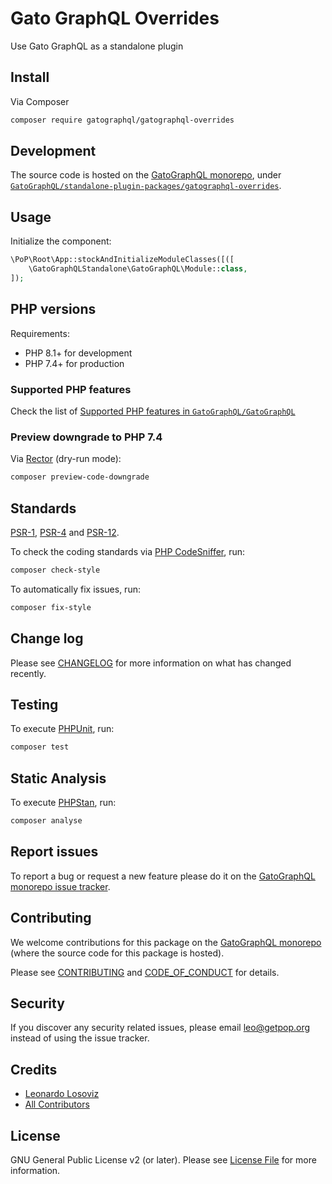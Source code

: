# Gato GraphQL Overrides

<!--
[![Build Status][ico-travis]][link-travis]
[![Quality Score][ico-code-quality]][link-code-quality]
[![Software License][ico-license]](LICENSE.md)
[![Latest Version on Packagist][ico-version]][link-packagist]
[![Coverage Status][ico-scrutinizer]][link-scrutinizer]
[![Total Downloads][ico-downloads]][link-downloads]
-->

Use Gato GraphQL as a standalone plugin

## Install

Via Composer

``` bash
composer require gatographql/gatographql-overrides
```

## Development

The source code is hosted on the [GatoGraphQL monorepo](https://github.com/GatoGraphQL/GatoGraphQL), under [`GatoGraphQL/standalone-plugin-packages/gatographql-overrides`](https://github.com/GatoGraphQL/GatoGraphQL/tree/master/layers/GatoGraphQL/standalone-plugin-packages/gatographql-overrides).

## Usage

Initialize the component:

``` php
\PoP\Root\App::stockAndInitializeModuleClasses([([
    \GatoGraphQLStandalone\GatoGraphQL\Module::class,
]);
```

## PHP versions

Requirements:

- PHP 8.1+ for development
- PHP 7.4+ for production

### Supported PHP features

Check the list of [Supported PHP features in `GatoGraphQL/GatoGraphQL`](https://github.com/GatoGraphQL/GatoGraphQL/blob/master/docs/supported-php-features.md)

### Preview downgrade to PHP 7.4

Via [Rector](https://github.com/rectorphp/rector) (dry-run mode):

```bash
composer preview-code-downgrade
```

## Standards

[PSR-1](https://www.php-fig.org/psr/psr-1), [PSR-4](https://www.php-fig.org/psr/psr-4) and [PSR-12](https://www.php-fig.org/psr/psr-12).

To check the coding standards via [PHP CodeSniffer](https://github.com/squizlabs/PHP_CodeSniffer), run:

``` bash
composer check-style
```

To automatically fix issues, run:

``` bash
composer fix-style
```

## Change log

Please see [CHANGELOG](CHANGELOG.md) for more information on what has changed recently.

## Testing

To execute [PHPUnit](https://phpunit.de/), run:

``` bash
composer test
```

## Static Analysis

To execute [PHPStan](https://github.com/phpstan/phpstan), run:

``` bash
composer analyse
```

## Report issues

To report a bug or request a new feature please do it on the [GatoGraphQL monorepo issue tracker](https://github.com/GatoGraphQL/GatoGraphQL/issues).

## Contributing

We welcome contributions for this package on the [GatoGraphQL monorepo](https://github.com/GatoGraphQL/GatoGraphQL) (where the source code for this package is hosted).

Please see [CONTRIBUTING](CONTRIBUTING.md) and [CODE_OF_CONDUCT](CODE_OF_CONDUCT.md) for details.

## Security

If you discover any security related issues, please email leo@getpop.org instead of using the issue tracker.

## Credits

- [Leonardo Losoviz][link-author]
- [All Contributors][link-contributors]

## License

GNU General Public License v2 (or later). Please see [License File](LICENSE.md) for more information.

[ico-version]: https://img.shields.io/packagist/v/gatographql/gatographql-overrides.svg?style=flat-square
[ico-license]: https://img.shields.io/badge/license-GPLv2-brightgreen.svg?style=flat-square
[ico-travis]: https://img.shields.io/travis/gatographql/gatographql-overrides/master.svg?style=flat-square
[ico-scrutinizer]: https://img.shields.io/scrutinizer/coverage/g/gatographql/gatographql-overrides.svg?style=flat-square
[ico-code-quality]: https://img.shields.io/scrutinizer/g/gatographql/gatographql-overrides.svg?style=flat-square
[ico-downloads]: https://img.shields.io/packagist/dt/gatographql/gatographql-overrides.svg?style=flat-square

[link-packagist]: https://packagist.org/packages/gatographql/gatographql-overrides
[link-travis]: https://travis-ci.org/gatographql/gatographql-overrides
[link-scrutinizer]: https://scrutinizer-ci.com/g/gatographql/gatographql-overrides/code-structure
[link-code-quality]: https://scrutinizer-ci.com/g/gatographql/gatographql-overrides
[link-downloads]: https://packagist.org/packages/gatographql/gatographql-overrides
[link-author]: https://github.com/leoloso
[link-contributors]: ../../../../../../contributors
